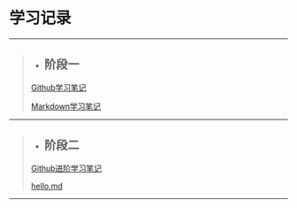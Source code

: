 # 学习记录

---

>* ## 阶段一
>
> [Github学习笔记](https://github.com/Null-07/Tasks/blob/main/%E9%98%B6%E6%AE%B5%E4%B8%80/Github%E5%AD%A6%E4%B9%A0%E7%AC%94%E8%AE%B0.md)
>
>[Markdown学习笔记](https://github.com/Null-07/Tasks/blob/main/%E9%98%B6%E6%AE%B5%E4%B8%80/Markdown%E5%AD%A6%E4%B9%A0%E7%AC%94%E8%AE%B0.md)

---

>* ## 阶段二
>
>  [Github进阶学习笔记](https://github.com/Null-07/Tasks/blob/main/%E9%98%B6%E6%AE%B5%E4%BA%8C/Github%E8%BF%9B%E9%98%B6%E5%AD%A6%E4%B9%A0%E7%AC%94%E8%AE%B0.md)
>
>  [hello.md](https://github.com/Null-07/Tasks/blob/main/%E9%98%B6%E6%AE%B5%E4%BA%8C/hello.md)

---


